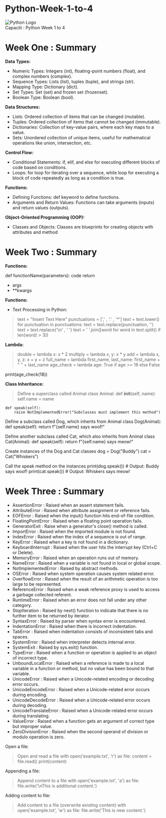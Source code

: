 # Python-Week-1-to-4
![Python Logo](https://www.python.org/static/img/python-logo.png)
<br>
Capaciti : Python Week 1 to 4

# Week One : Summary

__Data Types:__

* Numeric Types: Integers (int), floating-point numbers (float), and complex numbers (complex).
* Sequence Types: Lists (list), tuples (tuple), and strings (str).
* Mapping Type: Dictionary (dict).
* Set Types: Set (set) and frozen set (frozenset).
* Boolean Type: Boolean (bool).

__Data Structures:__

* Lists: Ordered collection of items that can be changed (mutable).
* Tuples: Ordered collection of items that cannot be changed (immutable).
* Dictionaries: Collection of key-value pairs, where each key maps to a value.
* Sets: Unordered collection of unique items, useful for mathematical operations like union, intersection, etc.

__Control Flow:__

* Conditional Statements: if, elif, and else for executing different blocks of code based on conditions.
* Loops: for loop for iterating over a sequence, while loop for executing a block of code repeatedly as long as a condition is true.

__Functions:__

* Defining Functions: def keyword to define functions.
* Arguments and Return Values: Functions can take arguments (inputs) and return values (outputs).

__Object-Oriented Programming (OOP):__

* Classes and Objects: Classes are blueprints for creating objects with attributes and method

# Week Two : Summary

__Functions:__

def functionName(parameters):
code
return 
* args
* **kwargs

__Functions:__

* Text Processing in Python:
> text = "Insert Text Here"
punctuations = [',' , '.' , '*']
text = text.lower()
for punctuation in punctuations:
    text = text.replace(punctuation, '')
text = text.replace('\n' , ' ')
text = ' '.join([word for word in text.split() if len(word) > 3])

__Lambda:__


>double = lambda x: x * 2
multiply = lambda x, y: x * y
add = lambda x, y, z: x + y + z
full_name = lambda first_name, last_name: first_name + " " + last_name
age_check = lambda age: True if age >= 18 else False

print(age_check(18))

__Class Inheritance:__

>Define a superclass called Animal
class Animal:
    def __init__(self, name):
        self.name = name

    def speak(self):
        raise NotImplementedError("Subclasses must implement this method")

Define a subclass called Dog, which inherits from Animal
class Dog(Animal):
    def speak(self):
        return f"{self.name} says woof!"

Define another subclass called Cat, which also inherits from Animal
class Cat(Animal):
    def speak(self):
        return f"{self.name} says meow!"

Create instances of the Dog and Cat classes
dog = Dog("Buddy")
cat = Cat("Whiskers")

Call the speak method on the instances
print(dog.speak())  # Output: Buddy says woof!
print(cat.speak())  # Output: Whiskers says meow!

# Week Three : Summary

* AssertionError : Raised when an assert statement fails.
* AttributeError : Raised when attribute assignment or reference fails.
* EOFError : Raised when the input() function hits end-of-file condition.
* FloatingPointError : Raised when a floating point operation fails.
* GeneratorExit : Raise when a generator's close() method is called.
* ImportError : Raised when the imported module is not found.
* IndexError : Raised when the index of a sequence is out of range.
* KeyError : Raised when a key is not found in a dictionary.
* KeyboardInterrupt : Raised when the user hits the interrupt key (Ctrl+C or Delete).
* MemoryError : Raised when an operation runs out of memory.
* NameError : Raised when a variable is not found in local or global scope.
* NotImplementedError : Raised by abstract methods.
* OSError : Raised when system operation causes system related error.
* OverflowError : Raised when the result of an arithmetic operation is too large to be represented.
* ReferenceError : Raised when a weak reference proxy is used to access a garbage collected referent.
* RuntimeError : Raised when an error does not fall under any other category.
* StopIteration : Raised by next() function to indicate that there is no further item to be returned by iterator.
* SyntaxError : Raised by parser when syntax error is encountered.
* IndentationError : Raised when there is incorrect indentation.
* TabError : Raised when indentation consists of inconsistent tabs and spaces.
* SystemError : Raised when interpreter detects internal error.
* SystemExit : Raised by sys.exit() function.
* TypeError : Raised when a function or operation is applied to an object of incorrect type.
* UnboundLocalError : Raised when a reference is made to a local variable in a function or method, but no value has been bound to that variable.
* UnicodeError : Raised when a Unicode-related encoding or decoding error occurs.
* UnicodeEncodeError : Raised when a Unicode-related error occurs during encoding.
* UnicodeDecodeError : Raised when a Unicode-related error occurs during decoding.
* UnicodeTranslateError : Raised when a Unicode-related error occurs during translating.
* ValueError : Raised when a function gets an argument of correct type but improper value.
* ZeroDivisionError : Raised when the second operand of division or modulo operation is zero.


Open a file:

>Open and read a file
with open('example.txt', 'r') as file:
    content = file.read()
    print(content)


Appending a file:

>Append content to a file
with open('example.txt', 'a') as file:
    file.write('\nThis is additional content.')

Adding content to file:

>Add content to a file (overwrite existing content)
with open('example.txt', 'w') as file:
    file.write('This is new content.')


